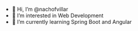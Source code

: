 - 👋 Hi, I’m @nachofvillar
- 👀 I’m interested in Web Development
- 🌱 I’m currently learning Spring Boot and Angular


<!---
nachofvillar/nachofvillar is a ✨ special ✨ repository because its `README.md` (this file) appears on your GitHub profile.
You can click the Preview link to take a look at your changes.
--->
